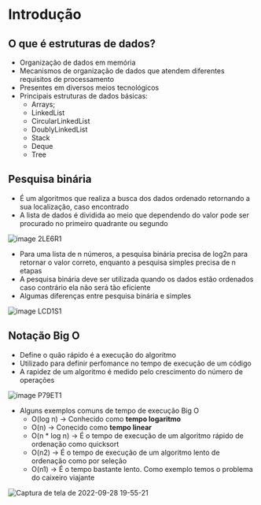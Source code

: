 # Introdução

## O que é estruturas de dados?

- Organização de dados em memória
- Mecanismos de organização de dados que atendem diferentes requisitos de processamento
- Presentes em diversos meios tecnológicos
- Principais estruturas de dados básicas:
    - Arrays;
    - LinkedList
    - CircularLinkedList
    - DoublyLinkedList
    - Stack
    - Deque
    - Tree

## Pesquisa binária

- É um algoritmos que realiza a busca dos dados ordenado retornando a sua localização, caso encontrado
- A lista de dados é dividida ao meio que dependendo do valor pode ser procurado no primeiro quadrante ou segundo

![image 2LE6R1](https://user-images.githubusercontent.com/43495376/189700224-0a26d7fe-f6f1-4171-a962-f7ec63e65c8b.png)

- Para uma lista de n números, a pesquisa binária precisa de log2n para retornar o valor correto, enquanto a pesquisa simples precisa de n etapas
- A pesquisa binária deve ser utilizada quando os dados estão ordenados caso contrário ela não será tão eficiente
- Algumas diferenças entre pesquisa binária e simples

![image LCD1S1](https://user-images.githubusercontent.com/43495376/190292049-26310c18-284f-4e6f-a861-e4dce16fbbe1.png)

## Notação Big O

- Define o quão rápido é a execução do algoritmo
- Utilizado para definir perfomance no tempo de execução de um código
- A rapidez de um algoritmo é medido pelo crescimento do número de operações

![image P79ET1](https://user-images.githubusercontent.com/43495376/192899740-24ff1a9e-1650-467d-a5f4-6c1a7b233323.png)

- Alguns exemplos comuns de tempo de execução Big O
    -   O(log n) -> Conhecido como **tempo logaritmo**
    -   O(n) -> Conecido como **tempo linear**
    -   O(n * log n) -> É o tempo de execução de um algoritmo rápido de ordenação como quicksort
    -   O(n2) -> É o tempo de execução de um algoritmo lento de ordenação como por seleção
    -   O(n1) -> É o tempo bastante lento. Como exemplo temos o problema do caixeiro viajante
    
![Captura de tela de 2022-09-28 19-55-21](https://user-images.githubusercontent.com/43495376/192902752-154d691f-197d-4006-ba25-ae0bd62dd308.png)
